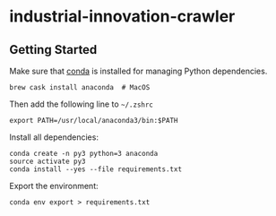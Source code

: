 # industrial-innovation-crawler

## Getting Started

Make sure that [conda](https://github.com/conda/conda) is installed for managing Python dependencies.

```
brew cask install anaconda  # MacOS
```

Then add the following line to `~/.zshrc`

```
export PATH=/usr/local/anaconda3/bin:$PATH
```

Install all dependencies:
```
conda create -n py3 python=3 anaconda
source activate py3
conda install --yes --file requirements.txt
```

Export the environment:
```
conda env export > requirements.txt
```
